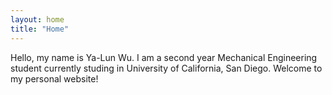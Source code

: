 ```yaml
---
layout: home
title: "Home"
---
```


Hello, my name is Ya-Lun Wu. I am a second year Mechanical Engineering student currently studing in University of California, San Diego. Welcome to my personal website! 
